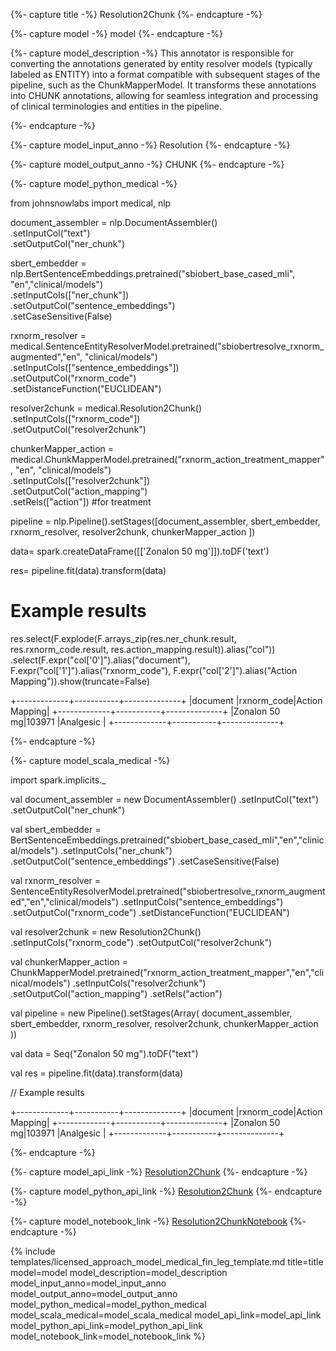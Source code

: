 {%- capture title -%}
Resolution2Chunk
{%- endcapture -%}

{%- capture model -%}
model
{%- endcapture -%}

{%- capture model_description -%}
This annotator is responsible for converting the annotations generated by entity resolver models (typically labeled as ENTITY) into a format compatible with subsequent stages of the pipeline, such as the ChunkMapperModel. It transforms these annotations into CHUNK annotations, allowing for seamless integration and processing of clinical terminologies and entities in the pipeline.

{%- endcapture -%}

{%- capture model_input_anno -%}
Resolution
{%- endcapture -%}

{%- capture model_output_anno -%}
CHUNK
{%- endcapture -%}

{%- capture model_python_medical -%}

from johnsnowlabs import medical, nlp

document_assembler = nlp.DocumentAssembler()\
      .setInputCol("text")\
      .setOutputCol("ner_chunk")

sbert_embedder = nlp.BertSentenceEmbeddings.pretrained("sbiobert_base_cased_mli", "en","clinical/models")\
      .setInputCols(["ner_chunk"])\
      .setOutputCol("sentence_embeddings")\
      .setCaseSensitive(False)

rxnorm_resolver = medical.SentenceEntityResolverModel.pretrained("sbiobertresolve_rxnorm_augmented","en", "clinical/models") \
      .setInputCols(["sentence_embeddings"]) \
      .setOutputCol("rxnorm_code")\
      .setDistanceFunction("EUCLIDEAN")

resolver2chunk = medical.Resolution2Chunk()\
      .setInputCols(["rxnorm_code"]) \
      .setOutputCol("resolver2chunk")

chunkerMapper_action = medical.ChunkMapperModel.pretrained("rxnorm_action_treatment_mapper", "en", "clinical/models")\
      .setInputCols(["resolver2chunk"])\
      .setOutputCol("action_mapping")\
      .setRels(["action"]) #for treatment

pipeline = nlp.Pipeline().setStages([document_assembler,
                                 sbert_embedder,
                                 rxnorm_resolver,
                                 resolver2chunk,
                                 chunkerMapper_action
                                 ])

data= spark.createDataFrame([['Zonalon 50 mg']]).toDF('text')

res= pipeline.fit(data).transform(data)

# Example results

res.select(F.explode(F.arrays_zip(res.ner_chunk.result,
                                  res.rxnorm_code.result,
                                  res.action_mapping.result)).alias("col"))\
    .select(F.expr("col['0']").alias("document"),
            F.expr("col['1']").alias("rxnorm_code"),
            F.expr("col['2']").alias("Action Mapping")).show(truncate=False)

+-------------+-----------+--------------+
|document     |rxnorm_code|Action Mapping|
+-------------+-----------+--------------+
|Zonalon 50 mg|103971     |Analgesic     |
+-------------+-----------+--------------+


{%- endcapture -%}


{%- capture model_scala_medical -%}

import spark.implicits._

val document_assembler = new DocumentAssembler()
  .setInputCol("text")
  .setOutputCol("ner_chunk")

val sbert_embedder = BertSentenceEmbeddings.pretrained("sbiobert_base_cased_mli","en","clinical/models")
  .setInputCols("ner_chunk")
  .setOutputCol("sentence_embeddings")
  .setCaseSensitive(False)

val rxnorm_resolver = SentenceEntityResolverModel.pretrained("sbiobertresolve_rxnorm_augmented","en","clinical/models")
  .setInputCols("sentence_embeddings")
  .setOutputCol("rxnorm_code")
  .setDistanceFunction("EUCLIDEAN")

val resolver2chunk = new Resolution2Chunk()
  .setInputCols("rxnorm_code")
  .setOutputCol("resolver2chunk")

val chunkerMapper_action = ChunkMapperModel.pretrained("rxnorm_action_treatment_mapper","en","clinical/models")
  .setInputCols("resolver2chunk")
  .setOutputCol("action_mapping")
  .setRels("action")

val pipeline = new Pipeline().setStages(Array(
    document_assembler, 
    sbert_embedder, 
    rxnorm_resolver, 
    resolver2chunk, 
    chunkerMapper_action )) 

val data = Seq("Zonalon 50 mg").toDF("text") 

val res = pipeline.fit(data).transform(data)

// Example results

+-------------+-----------+--------------+
|document     |rxnorm_code|Action Mapping|
+-------------+-----------+--------------+
|Zonalon 50 mg|103971     |Analgesic     |
+-------------+-----------+--------------+

{%- endcapture -%}


{%- capture model_api_link -%}
[Resolution2Chunk](https://nlp.johnsnowlabs.com/licensed/api/com/johnsnowlabs/nlp/annotators/resolution/Resolution2Chunk.html)
{%- endcapture -%}

{%- capture model_python_api_link -%}
[Resolution2Chunk](https://nlp.johnsnowlabs.com/licensed/api/python/reference/autosummary/sparknlp_jsl/annotator/resolution2_chunk/index.html#sparknlp_jsl.annotator.resolution2_chunk.Resolution2Chunk)
{%- endcapture -%}

{%- capture model_notebook_link -%}
[Resolution2ChunkNotebook](https://github.com/JohnSnowLabs/spark-nlp-workshop/blob/master/Spark_NLP_Udemy_MOOC/Healthcare_NLP/Resolution2Chunk.ipynb)
{%- endcapture -%}

{% include templates/licensed_approach_model_medical_fin_leg_template.md
title=title
model=model
model_description=model_description
model_input_anno=model_input_anno
model_output_anno=model_output_anno
model_python_medical=model_python_medical
model_scala_medical=model_scala_medical
model_api_link=model_api_link
model_python_api_link=model_python_api_link
model_notebook_link=model_notebook_link
%}
